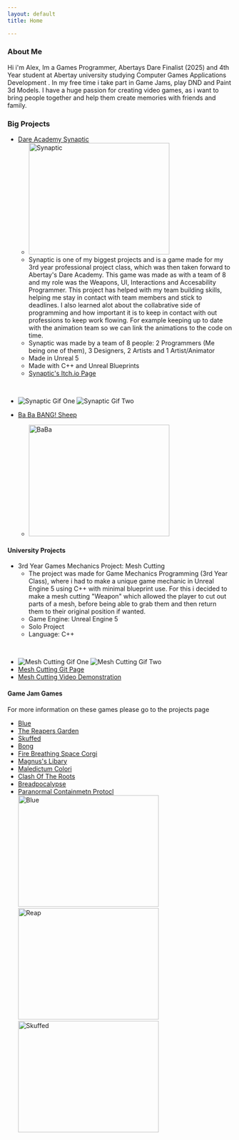 ```yaml
---
layout: default
title: Home

---
```

### About Me
Hi i'm Alex, Im a Games Programmer, Abertays Dare Finalist (2025) and 4th Year student at Abertay university studying Computer Games Applications Development . In my free time i take part in Game Jams, play DND and Paint 3d Models. I have a huge passion for creating video games, as i want to bring people together and help them create memories with friends and family. 

### Big Projects
- [Dare Academy Synaptic](https://bonny-bandits.itch.io/synaptic)
  - <img width="315" height="250" alt="Synaptic" src="https://github.com/user-attachments/assets/a12b8fc3-fe75-453e-8ef8-0454fba62356" />
  - Synaptic is one of my biggest projects and is a game made for my 3rd year professional project class, which was then taken forward to Abertay's Dare Academy. This game was made as with a team of 8 and my role was the Weapons, UI, Interactions and Accesability Programmer. This project has helped with my team building skills, helping me stay in contact with team members and stick to deadlines. I also learned alot about the collabrative side of programming and how important it is to keep in contact with out professions to keep work flowing. For example keeping up to date with the animation team so we can link the animations to the code on time.
  - Synaptic was made by a team of 8 people: 2 Programmers (Me being one of them), 3 Designers, 2 Artists and 1 Artist/Animator
  - Made in Unreal 5
  - Made with C++ and Unreal Blueprints
  - [Synaptic's Itch.io Page](https://bonny-bandits.itch.io/synaptic)
<br/>

  - ![Synaptic Gif One](Assets/SynapticOne.gif) ![Synaptic Gif Two](Assets/SynapticTwo.gif)
 
- [Ba Ba BANG! Sheep](https://alex-onions.itch.io/ba-ba-bang-sheep)
  -  <img width="315" height="250" alt="BaBa" src="https://github.com/user-attachments/assets/c6ad0947-6c5b-4b3f-bbf7-5a3c4aef396c" />

  
#### University Projects
- 3rd Year Games Mechanics Project: Mesh Cutting
  - The project was made for Game Mechanics Programming (3rd Year Class), where i had to make a unique game mechanic in Unreal Engine 5 using C++ with minimal blueprint use. For this i decided to make a mesh cutting "Weapon" which allowed the player to cut out parts of a mesh, before being able to grab them and then return them to their original position if wanted.
  - Game Engine: Unreal Engine 5
  - Solo Project
  - Language: C++
<br/>

  - ![Mesh Cutting Gif One](Assets/MeshCuttingOne.gif) ![Mesh Cutting Gif Two](Assets/MeshCuttingTwo.gif)
  - [Mesh Cutting Git Page](https://github.com/AONIEX/MeshCuttingWORKING)
  - [Mesh Cutting Video Demonstration](https://www.youtube.com/watch?v=rBjXFgnGRYU)

#### Game Jam Games
For more information on these games please go to the projects page
- [Blue](https://alex-onions.itch.io/blue)
- [The Reapers Garden](https://alex-onions.itch.io/the-reapers-garden)
- [Skuffed](https://alex-onions.itch.io/skuffed)
- [Bong](https://alex-onions.itch.io/bong)
- [Fire Breathing Space Corgi](https://alex-onions.itch.io/fire-breathing-space-corgi)
- [Magnus's Libary](https://alex-onions.itch.io/magnuss-libary)
- [Maledictum Colori](https://alex-onions.itch.io/maledictum-colori)
- [Clash Of The Roots](https://alex-onions.itch.io/clash-of-the-roots)
- [Breadpocalypse](https://park66.itch.io/brotc)
- [Paranormal Containmetn Protocl](https://park66.itch.io/paraconpro)
  <br/> <img width="315" height="250" alt="Blue" src="https://github.com/user-attachments/assets/0e8de0a7-45ea-4af8-afe3-82b733398430" /> <img width="315" height="250" alt="Reap" src="https://github.com/user-attachments/assets/b0b8752e-ca1d-40f0-bad4-d977ccefe3e4" />   <br/> <img width="315" height="250" alt="Skuffed" src="https://github.com/user-attachments/assets/6a611d58-fec7-4d5f-9831-1fe0a31d31ba" />
